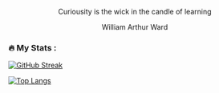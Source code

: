 <p align="center" class="head" >Curiousity is the wick in the candle of learning</p>
<p align="center" class="head" >William Arthur Ward</p>

### :fire: My Stats :
[![GitHub Streak](http://github-readme-streak-stats.herokuapp.com?user=your-github-username&theme=dark&background=000000)](https://git.io/streak-stats)

[![Top Langs](https://github-readme-stats.vercel.app/api/top-langs/?username=your-github-username&layout=compact&theme=vision-friendly-dark)](https://github.com/JackG-eth/github-readme-stats)
